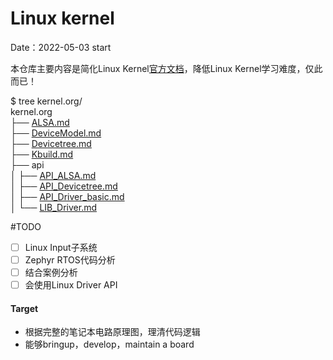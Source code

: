 # Linux kernel
Date：2022-05-03 start

本仓库主要内容是简化Linux Kernel[官方文档](https://www.kernel.org/doc/html/latest/)，降低Linux Kernel学习难度，仅此而已！

$ tree kernel.org/  
kernel.org  
├── [ALSA.md](ALSA.md)  
├── [DeviceModel.md ](DeviceModel.md)  
├── [Devicetree.md](Devicetree.md)  
├── [Kbuild.md](Kbuild.md)  
├── api  
│   ├── [API_ALSA.md ](api/API_ALSA.md)  
│   ├── [API_Devicetree.md ](api/API_Devicetree.md)  
│   ├── [API_Driver_basic.md ](api/API_Driver_basic.md)   
│   └── [LIB_Driver.md ](api/LIB_Driver.md)  

#TODO  

- [ ] Linux Input子系统
- [ ] Zephyr RTOS代码分析
- [ ] 结合案例分析
- [ ] 会使用Linux Driver API

#### Target
- 根据完整的笔记本电路原理图，理清代码逻辑
- 能够bringup，develop，maintain a board